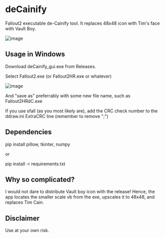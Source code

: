 # deCainify
Fallout2 executable de-Cainify tool. It replaces 48x48 icon with Tim's face with Vault Boy.

![image](https://github.com/user-attachments/assets/2db0ed0c-7060-4985-a023-8e1cfa025c03)

## Usage in Windows

Download deCainify_gui.exe from Releases.

Select Fallout2.exe (or Fallout2HR.exe or whatever)

![image](https://github.com/user-attachments/assets/d6c8ffe0-e49e-4a7c-8326-0200c26b075c)

And "save as" preferrably with some new file name, such as Fallout2HRdC.exe

If you use sfall (as you most likely are), add the CRC check number to the ddraw.ini ExtraCRC line (remember to remove ";")

## Dependencies
pip install pillow, tkinter, numpy

or

pip install -r requirements.txt

## Why so complicated?

I would not dare to distribute Vault boy icon with the release! Hence, the app locates the smaller scale vb from the exe, upscales it to 48x48, and replaces Tim Cain.

## Disclaimer

Use at your own risk.
